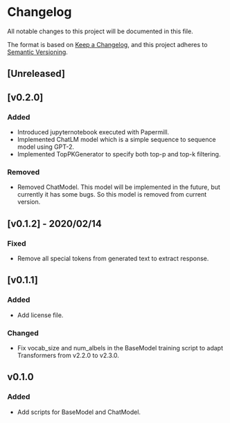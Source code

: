 # Changelog

All notable changes to this project will be documented in this file.

The format is based on [Keep a Changelog](https://keepachangelog.com/en/1.0.0/),
and this project adheres to [Semantic Versioning](https://semver.org/spec/v2.0.0.html).

## [Unreleased]

## [v0.2.0]

### Added

- Introduced jupyternotebook executed with Papermill.
- Implemented ChatLM model which is a simple sequence to sequence model using GPT-2.
- Implemented TopPKGenerator to specify both top-p and top-k filtering.

### Removed

- Removed ChatModel. This model will be implemented in the future, but currently it has some bugs. So this model is removed from current version.

## [v0.1.2] - 2020/02/14

### Fixed

- Remove all special tokens from generated text to extract response.

## [v0.1.1]

### Added

- Add license file.

### Changed

- Fix vocab_size and num_albels in the BaseModel training script to adapt Transformers from v2.2.0 to v2.3.0.

## v0.1.0

### Added

- Add scripts for BaseModel and ChatModel.
